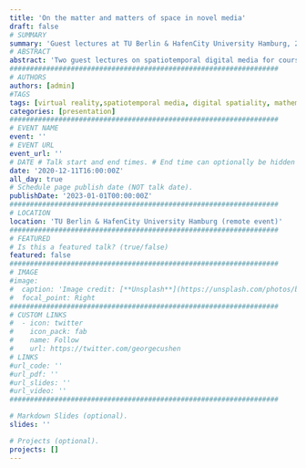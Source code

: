 ```yaml
---
title: 'On the matter and matters of space in novel media'
draft: false
# SUMMARY
summary: 'Guest lectures at TU Berlin & HafenCity University Hamburg, 2020'
# ABSTRACT 
abstract: 'Two guest lectures on spatiotemporal digital media for courses by Martin Thiering, Stephan Günzel, and Gerriet K. Sharma at TU Berlin and HafenCity University Hamburg.'
##################################################################
# AUTHORS 
authors: [admin]
#TAGS
tags: [virtual reality,spatiotemporal media, digital spatiality, mathematics, geometry, presentation]
categories: [presentation]
##################################################################
# EVENT NAME 
event: ''
# EVENT URL 
event_url: ''
# DATE # Talk start and end times. # End time can optionally be hidden by prefixing the line with `#`.
date: '2020-12-11T16:00:00Z'
all_day: true
# Schedule page publish date (NOT talk date).
publishDate: '2023-01-01T00:00:00Z'
##################################################################
# LOCATION 
location: 'TU Berlin & HafenCity University Hamburg (remote event)'
##################################################################
# FEATURED
# Is this a featured talk? (true/false)
featured: false
##################################################################
# IMAGE 
#image:
#  caption: 'Image credit: [**Unsplash**](https://unsplash.com/photos/bzdhc5b3Bxs)'
#  focal_point: Right
##################################################################
# CUSTOM LINKS 
#  - icon: twitter
#    icon_pack: fab
#    name: Follow
#    url: https://twitter.com/georgecushen
# LINKS 
#url_code: ''
#url_pdf: ''
#url_slides: ''
#url_video: ''
##################################################################

# Markdown Slides (optional).
slides: ''

# Projects (optional).
projects: []
---
```



<!--
 founding members of the [Spatial Aesthetics and Artificial Environments](https://www.researchcatalogue.net/view/1108448/1108449) special interest group (SIG) sponsored by the Sociey for Artistic Research (SAR).
-->
